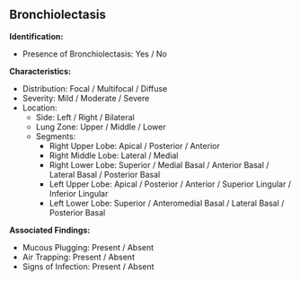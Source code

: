 
## Bronchiolectasis

**Identification:**

- Presence of Bronchiolectasis: Yes / No

**Characteristics:**

- Distribution: Focal / Multifocal / Diffuse
- Severity: Mild / Moderate / Severe
- Location: 
  - Side: Left / Right / Bilateral
  - Lung Zone: Upper / Middle / Lower
  - Segments: 
    - Right Upper Lobe: Apical / Posterior / Anterior
    - Right Middle Lobe: Lateral / Medial
    - Right Lower Lobe: Superior / Medial Basal / Anterior Basal / Lateral Basal / Posterior Basal
    - Left Upper Lobe: Apical / Posterior / Anterior / Superior Lingular / Inferior Lingular
    - Left Lower Lobe: Superior / Anteromedial Basal / Lateral Basal / Posterior Basal

**Associated Findings:**

- Mucous Plugging: Present / Absent
- Air Trapping: Present / Absent
- Signs of Infection: Present / Absent

